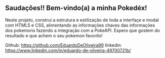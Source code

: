 
## Saudações!! Bem-vindo(a) a minha Pokedéx!

Neste projeto, construi a estrutura e estilização de toda a interfaçe e modal com HTML5 e CSS, alimentando as informações chaves das informações dos pokemons fazendo a integração com a PokeAPI. Espero que gostem do resultado e que achem o seu pokemon favorito! 

Github: https://github.com/EduardoDeOliveira99 linkedin: https://www.linkedin.com/in/eduardo-de-oliveira-49700721b/
